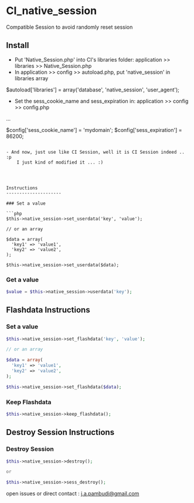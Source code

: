 # CI_native_session
Compatible Session to avoid randomly reset session 


Install
---------------------

- Put 'Native_Session.php' into CI's libraries folder:
    application >> libraries >> Native_Session.php
- In application >> config >> autoload.php, put 'native_session' in libraries array


$autoload['libraries'] = array('database', 'native_session', 'user_agent');


- Set the sess_cookie_name and sess_expiration in: application >> config >> config.php

...

$config['sess_cookie_name']		= 'mydomain';
$config['sess_expiration']		= 86200;
```

- And now, just use like CI Session, well it is CI Session indeed .. :p
	I just kind of modified it ... :)




Instructions
---------------------

### Set a value

```php
$this->native_session->set_userdata('key', 'value');

// or an array

$data = array(
  'key1' => 'value1',
  'key2' => 'value2',
);

$this->native_session->set_userdata($data);
```


### Get a value

```php
$value = $this->native_session->userdata('key');
```



Flashdata Instructions
---------------------

### Set a value

```php
$this->native_session->set_flashdata('key', 'value');

// or an array

$data = array(
  'key1' => 'value1',
  'key2' => 'value2',
);

$this->native_session->set_flashdata($data);
```

### Keep Flashdata

```php
$this->native_session->keep_flashdata();
```


Destroy Session Instructions
---------------------


### Destroy Session

```php
$this->native_session->destroy();

or 

$this->native_session->sess_destroy();


```



open issues or direct contact : j.a.pambudi@gmail.com
